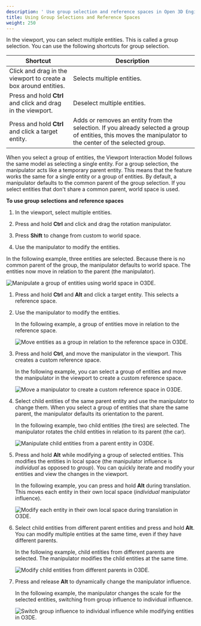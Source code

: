 ```yaml
---
description: ' Use group selection and reference spaces in Open 3D Engine. '
title: Using Group Selections and Reference Spaces
weight: 250
---
```


In the viewport, you can select multiple entities. This is called a group selection. You can use the following shortcuts for group selection.

| Shortcut | Description |
| --- | --- |
| Click and drag in the viewport to create a box around entities. |  Selects multiple entities.  |
|  Press and hold **Ctrl** and click and drag in the viewport.  | Deselect multiple entities. |
|  Press and hold **Ctrl** and click a target entity.  |  Adds or removes an entity from the selection. If you already selected a group of entities, this moves the manipulator to the center of the selected group.  |

When you select a group of entities, the Viewport Interaction Model follows the same model as selecting a single entity. For a group selection, the manipulator acts like a temporary parent entity. This means that the feature works the same for a single entity or a group of entities. By default, a manipulator defaults to the common parent of the group selection. If you select entities that don't share a common parent, world space is used.

**To use group selections and reference spaces**

1. In the viewport, select multiple entities.

1. Press and hold **Ctrl** and click and drag the rotation manipulator.

1. Press **Shift** to change from custom to world space.

1. Use the manipulator to modify the entities.

In the following example, three entities are selected. Because there is no common parent of the group, the manipulator defaults to world space. The entities now move in relation to the parent (the manipulator).

![Manipulate a group of entities using world space in O3DE.](/images/user-guide/viewportinteractionmodel/viewport-selection-model-6.gif)

1. Press and hold **Ctrl** and **Alt** and click a target entity. This selects a reference space.

1. Use the manipulator to modify the entities.

   In the following example, a group of entities move in relation to the reference space.

   ![Move entities as a group in relation to the reference space in O3DE.](/images/shared/viewport-selection-model-7.gif)

1. Press and hold **Ctrl**, and move the manipulator in the viewport. This creates a custom reference space.

   In the following example, you can select a group of entities and move the manipulator in the viewport to create a custom reference space.

   ![Move a manipulator to create a custom reference space in O3DE.](/images/user-guide/viewportinteractionmodel/viewport-selection-model-8.gif)

1. Select child entities of the same parent entity and use the manipulator to change them. When you select a group of entities that share the same parent, the manipulator defaults its orientation to the parent.

   In the following example, two child entities (the tires) are selected. The manipulator rotates the child entities in relation to its parent (the car).

   ![Manipulate child entities from a parent entity in O3DE.](/images/user-guide/viewportinteractionmodel/viewport-selection-model-9.gif)

1. Press and hold **Alt** while modifying a group of selected entities. This modifies the entities in local space (the manipulator influence is _individual_ as opposed to _group_). You can quickly iterate and modify your entities and view the changes in the viewport.

   In the following example, you can press and hold **Alt** during translation. This moves each entity in their own local space (_individual_ manipulator influence).

   ![Modify each entity in their own local space during translation in O3DE.](/images/user-guide/viewportinteractionmodel/viewport-selection-model-10.gif)

1. Select child entities from different parent entities and press and hold **Alt**. You can modify multiple entities at the same time, even if they have different parents.

   In the following example, child entities from different parents are selected. The manipulator modifies the child entities at the same time.

   ![Modify child entities from different parents in O3DE.](/images/user-guide/viewportinteractionmodel/viewport-selection-model-11.gif)

1. Press and release **Alt** to dynamically change the manipulator influence.

   In the following example, the manipulator changes the scale for the selected entities, switching from group influence to individual influence.

   ![Switch group influence to individual influence while modifying entities in O3DE.](/images/user-guide/viewportinteractionmodel/viewport-selection-model-12.gif)
